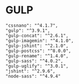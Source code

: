 # GULP

    "cssnano": "^4.1.7",
    "gulp": "^3.9.1",
    "gulp-concat": "^2.6.1",
    "gulp-imagemin": "^4.1.0",
    "gulp-jshint": "^2.1.0",
    "gulp-postcss": "^8.0.0",
    "gulp-rename": "^1.4.0",
    "gulp-sass": "^4.0.2",
    "gulp-uglify": "^3.0.1",
    "jshint": "^2.9.6",
    "node-sass": "^4.9.4"

